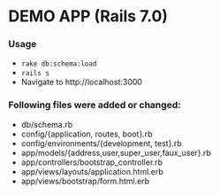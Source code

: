 # DEMO APP (Rails 7.0)

### Usage

- `rake db:schema:load`
- `rails s`
- Navigate to http://localhost:3000

### Following files were added or changed:

- db/schema.rb
- config/{application, routes, boot}.rb
- config/environments/{development, test}.rb
- app/models/{address,user,super_user,faux_user}.rb
- app/controllers/bootstrap_controller.rb
- app/views/layouts/application.html.erb
- app/views/bootstrap/form.html.erb
